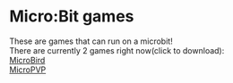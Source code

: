 # Micro:Bit games
These are games that can run on a microbit!   
There are currently 2 games right now(click to download):   
[MicroBird](https://gjdevelops/microbitgames/microbit-microbird.hex)   
[MicroPVP](https://gjdevelops/microbitgames/microbit-micro_pvp_final.hex)   
